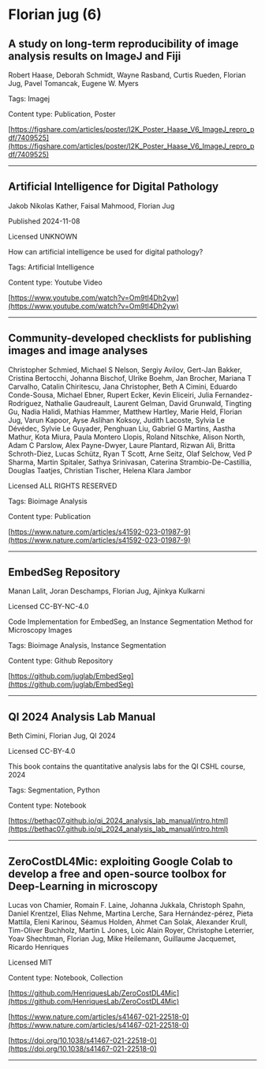 # Florian jug (6)
## A study on long-term reproducibility of image analysis results on ImageJ and Fiji

Robert Haase, Deborah Schmidt, Wayne Rasband, Curtis Rueden, Florian Jug, Pavel Tomancak, Eugene W. Myers



Tags: Imagej

Content type: Publication, Poster

[https://figshare.com/articles/poster/I2K_Poster_Haase_V6_ImageJ_repro_pdf/7409525](https://figshare.com/articles/poster/I2K_Poster_Haase_V6_ImageJ_repro_pdf/7409525)


---

## Artificial Intelligence for Digital Pathology

Jakob Nikolas Kather, Faisal Mahmood, Florian Jug

Published 2024-11-08

Licensed UNKNOWN



How can artificial intelligence be used for digital pathology?

Tags: Artificial Intelligence

Content type: Youtube Video

[https://www.youtube.com/watch?v=Om9tl4Dh2yw](https://www.youtube.com/watch?v=Om9tl4Dh2yw)


---

## Community-developed checklists for publishing images and image analyses

Christopher Schmied, Michael S Nelson, Sergiy Avilov, Gert-Jan Bakker, Cristina Bertocchi, Johanna Bischof, Ulrike Boehm, Jan Brocher, Mariana T Carvalho, Catalin Chiritescu, Jana Christopher, Beth A Cimini, Eduardo Conde-Sousa, Michael Ebner, Rupert Ecker, Kevin Eliceiri, Julia Fernandez-Rodriguez, Nathalie Gaudreault, Laurent Gelman, David Grunwald, Tingting Gu, Nadia Halidi, Mathias Hammer, Matthew Hartley, Marie Held, Florian Jug, Varun Kapoor, Ayse Aslihan Koksoy, Judith Lacoste, Sylvia Le Dévédec, Sylvie Le Guyader, Penghuan Liu, Gabriel G Martins, Aastha Mathur, Kota Miura, Paula Montero Llopis, Roland Nitschke, Alison North, Adam C Parslow, Alex Payne-Dwyer, Laure Plantard, Rizwan Ali, Britta Schroth-Diez, Lucas Schütz, Ryan T Scott, Arne Seitz, Olaf Selchow, Ved P Sharma, Martin Spitaler, Sathya Srinivasan, Caterina Strambio-De-Castillia, Douglas Taatjes, Christian Tischer, Helena Klara Jambor

Licensed ALL RIGHTS RESERVED



Tags: Bioimage Analysis

Content type: Publication

[https://www.nature.com/articles/s41592-023-01987-9](https://www.nature.com/articles/s41592-023-01987-9)


---

## EmbedSeg Repository

Manan Lalit, Joran Deschamps, Florian Jug, Ajinkya Kulkarni

Licensed CC-BY-NC-4.0



Code Implementation for EmbedSeg, an Instance Segmentation Method for Microscopy Images

Tags: Bioimage Analysis, Instance Segmentation

Content type: Github Repository

[https://github.com/juglab/EmbedSeg](https://github.com/juglab/EmbedSeg)


---

## QI 2024 Analysis Lab Manual

Beth Cimini, Florian Jug, QI 2024

Licensed CC-BY-4.0



This book contains the quantitative analysis labs for the QI CSHL course, 2024

Tags: Segmentation, Python

Content type: Notebook

[https://bethac07.github.io/qi_2024_analysis_lab_manual/intro.html](https://bethac07.github.io/qi_2024_analysis_lab_manual/intro.html)


---

## ZeroCostDL4Mic: exploiting Google Colab to develop a free and open-source toolbox for Deep-Learning in microscopy

Lucas von Chamier, Romain F. Laine, Johanna Jukkala, Christoph Spahn, Daniel Krentzel, Elias Nehme, Martina Lerche, Sara Hernández-pérez, Pieta Mattila, Eleni Karinou, Séamus Holden, Ahmet Can Solak, Alexander Krull, Tim-Oliver Buchholz, Martin L Jones, Loic Alain Royer, Christophe Leterrier, Yoav Shechtman, Florian Jug, Mike Heilemann, Guillaume Jacquemet, Ricardo Henriques

Licensed MIT



Content type: Notebook, Collection

[https://github.com/HenriquesLab/ZeroCostDL4Mic](https://github.com/HenriquesLab/ZeroCostDL4Mic)

[https://www.nature.com/articles/s41467-021-22518-0](https://www.nature.com/articles/s41467-021-22518-0)

[https://doi.org/10.1038/s41467-021-22518-0](https://doi.org/10.1038/s41467-021-22518-0)


---

